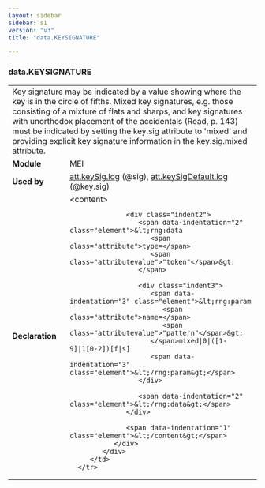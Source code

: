 ```yaml
---
layout: sidebar
sidebar: s1
version: "v3"
title: "data.KEYSIGNATURE"

---
```


<div class="macroSpec">
   <h3 id="data.KEYSIGNATURE">data.KEYSIGNATURE</h3>
   <table class="wovenodd">
      <tr>
         <td colspan="2" class="wovenodd-col2">Key signature may be indicated by a value showing where the key is in the circle of
            fifths. Mixed key signatures, e.g. those consisting of a mixture of flats and sharps,
            and
            key signatures with unorthodox placement of the accidentals (Read, p. 143) must be
            indicated
            by setting the key.sig attribute to 'mixed' and providing explicit key signature information
            in the key.sig.mixed attribute.
         </td>
      </tr>
      <tr>
         <td class="wovenodd-col1">
            <strong>Module</strong>
         </td>
         <td class="wovenodd-col2">MEI</td>
      </tr>
      <tr>
         <td class="wovenodd-col1">
            <strong>Used by</strong>
         </td>
         <td class="wovenodd-col2">
            <div class="parent">
               <a class="link_odd_classSpec" href="/{{ page.version }}/attribute-classes/att.keySig.log.html">att.keySig.log</a> (@sig), 
               <a class="link_odd_classSpec" href="/{{ page.version }}/attribute-classes/att.keySigDefault.log.html">att.keySigDefault.log</a> (@key.sig)
            </div>
         </td>
      </tr>
      <tr>
         <td class="wovenodd-col1">
            <strong>Declaration</strong>
         </td>
         <td class="wovenodd-col2">
            <div xml:space="preserve" class="pre">
               <div class="indent1">
                  <span data-indentation="1" class="element">&lt;content&gt;</span>
                  
                  <div class="indent2">
                     <span data-indentation="2" class="element">&lt;rng:data 
                        <span class="attribute">type=</span>
                        <span class="attributevalue">"token"</span>&gt;
                     </span>
                     
                     <div class="indent3">
                        <span data-indentation="3" class="element">&lt;rng:param 
                           <span class="attribute">name=</span>
                           <span class="attributevalue">"pattern"</span>&gt;
                        </span>mixed|0|([1-9]|1[0-2])[f|s]
                        <span data-indentation="3" class="element">&lt;/rng:param&gt;</span>
                     </div>
                     
                     <span data-indentation="2" class="element">&lt;/rng:data&gt;</span>
                  </div>
                  
                  <span data-indentation="1" class="element">&lt;/content&gt;</span>
               </div>
            </div>
         </td>
      </tr>
   </table>
</div>